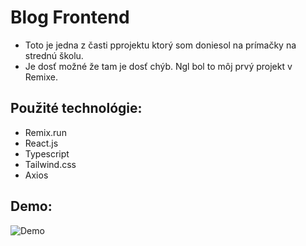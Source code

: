 # Blog Frontend
- Toto je jedna z časti pprojektu ktorý som doniesol na prímačky na strednú školu.
- Je dosť možné že tam je dosť chýb. Ngl bol to môj prvý projekt v Remixe. 
 
## Použité technológie:
- Remix.run
- React.js
- Typescript
- Tailwind.css
- Axios

## Demo:
![Demo](https://github.com/Vladimir-Urik/Blog-Frontend/raw/master/demo/kIiEyqT9DD.gif)
